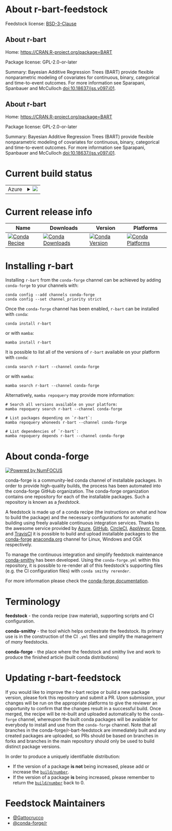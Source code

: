 About r-bart-feedstock
======================

Feedstock license: [BSD-3-Clause](https://github.com/conda-forge/r-bart-feedstock/blob/main/LICENSE.txt)


About r-bart
------------

Home: https://CRAN.R-project.org/package=BART

Package license: GPL-2.0-or-later

Summary: Bayesian Additive Regression Trees (BART) provide flexible nonparametric modeling of covariates for continuous, binary, categorical and time-to-event outcomes.  For more information see Sparapani, Spanbauer and McCulloch <doi:10.18637/jss.v097.i01>.

About r-bart
------------

Home: https://CRAN.R-project.org/package=BART

Package license: GPL-2.0-or-later

Summary: Bayesian Additive Regression Trees (BART) provide flexible nonparametric modeling of covariates for continuous, binary, categorical and time-to-event outcomes.  For more information see Sparapani, Spanbauer and McCulloch <doi:10.18637/jss.v097.i01>.

Current build status
====================


<table>
    
  <tr>
    <td>Azure</td>
    <td>
      <details>
        <summary>
          <a href="https://dev.azure.com/conda-forge/feedstock-builds/_build/latest?definitionId=21710&branchName=main">
            <img src="https://dev.azure.com/conda-forge/feedstock-builds/_apis/build/status/r-bart-feedstock?branchName=main">
          </a>
        </summary>
        <table>
          <thead><tr><th>Variant</th><th>Status</th></tr></thead>
          <tbody><tr>
              <td>linux_64_r_base4.3</td>
              <td>
                <a href="https://dev.azure.com/conda-forge/feedstock-builds/_build/latest?definitionId=21710&branchName=main">
                  <img src="https://dev.azure.com/conda-forge/feedstock-builds/_apis/build/status/r-bart-feedstock?branchName=main&jobName=linux&configuration=linux%20linux_64_r_base4.3" alt="variant">
                </a>
              </td>
            </tr><tr>
              <td>linux_64_r_base4.4</td>
              <td>
                <a href="https://dev.azure.com/conda-forge/feedstock-builds/_build/latest?definitionId=21710&branchName=main">
                  <img src="https://dev.azure.com/conda-forge/feedstock-builds/_apis/build/status/r-bart-feedstock?branchName=main&jobName=linux&configuration=linux%20linux_64_r_base4.4" alt="variant">
                </a>
              </td>
            </tr><tr>
              <td>osx_64_r_base4.3</td>
              <td>
                <a href="https://dev.azure.com/conda-forge/feedstock-builds/_build/latest?definitionId=21710&branchName=main">
                  <img src="https://dev.azure.com/conda-forge/feedstock-builds/_apis/build/status/r-bart-feedstock?branchName=main&jobName=osx&configuration=osx%20osx_64_r_base4.3" alt="variant">
                </a>
              </td>
            </tr><tr>
              <td>osx_64_r_base4.4</td>
              <td>
                <a href="https://dev.azure.com/conda-forge/feedstock-builds/_build/latest?definitionId=21710&branchName=main">
                  <img src="https://dev.azure.com/conda-forge/feedstock-builds/_apis/build/status/r-bart-feedstock?branchName=main&jobName=osx&configuration=osx%20osx_64_r_base4.4" alt="variant">
                </a>
              </td>
            </tr><tr>
              <td>osx_arm64_r_base4.3</td>
              <td>
                <a href="https://dev.azure.com/conda-forge/feedstock-builds/_build/latest?definitionId=21710&branchName=main">
                  <img src="https://dev.azure.com/conda-forge/feedstock-builds/_apis/build/status/r-bart-feedstock?branchName=main&jobName=osx&configuration=osx%20osx_arm64_r_base4.3" alt="variant">
                </a>
              </td>
            </tr><tr>
              <td>osx_arm64_r_base4.4</td>
              <td>
                <a href="https://dev.azure.com/conda-forge/feedstock-builds/_build/latest?definitionId=21710&branchName=main">
                  <img src="https://dev.azure.com/conda-forge/feedstock-builds/_apis/build/status/r-bart-feedstock?branchName=main&jobName=osx&configuration=osx%20osx_arm64_r_base4.4" alt="variant">
                </a>
              </td>
            </tr><tr>
              <td>win_64_r_base4.3</td>
              <td>
                <a href="https://dev.azure.com/conda-forge/feedstock-builds/_build/latest?definitionId=21710&branchName=main">
                  <img src="https://dev.azure.com/conda-forge/feedstock-builds/_apis/build/status/r-bart-feedstock?branchName=main&jobName=win&configuration=win%20win_64_r_base4.3" alt="variant">
                </a>
              </td>
            </tr><tr>
              <td>win_64_r_base4.4</td>
              <td>
                <a href="https://dev.azure.com/conda-forge/feedstock-builds/_build/latest?definitionId=21710&branchName=main">
                  <img src="https://dev.azure.com/conda-forge/feedstock-builds/_apis/build/status/r-bart-feedstock?branchName=main&jobName=win&configuration=win%20win_64_r_base4.4" alt="variant">
                </a>
              </td>
            </tr>
          </tbody>
        </table>
      </details>
    </td>
  </tr>
</table>

Current release info
====================

| Name | Downloads | Version | Platforms |
| --- | --- | --- | --- |
| [![Conda Recipe](https://img.shields.io/badge/recipe-r--bart-green.svg)](https://anaconda.org/conda-forge/r-bart) | [![Conda Downloads](https://img.shields.io/conda/dn/conda-forge/r-bart.svg)](https://anaconda.org/conda-forge/r-bart) | [![Conda Version](https://img.shields.io/conda/vn/conda-forge/r-bart.svg)](https://anaconda.org/conda-forge/r-bart) | [![Conda Platforms](https://img.shields.io/conda/pn/conda-forge/r-bart.svg)](https://anaconda.org/conda-forge/r-bart) |

Installing r-bart
=================

Installing `r-bart` from the `conda-forge` channel can be achieved by adding `conda-forge` to your channels with:

```
conda config --add channels conda-forge
conda config --set channel_priority strict
```

Once the `conda-forge` channel has been enabled, `r-bart` can be installed with `conda`:

```
conda install r-bart
```

or with `mamba`:

```
mamba install r-bart
```

It is possible to list all of the versions of `r-bart` available on your platform with `conda`:

```
conda search r-bart --channel conda-forge
```

or with `mamba`:

```
mamba search r-bart --channel conda-forge
```

Alternatively, `mamba repoquery` may provide more information:

```
# Search all versions available on your platform:
mamba repoquery search r-bart --channel conda-forge

# List packages depending on `r-bart`:
mamba repoquery whoneeds r-bart --channel conda-forge

# List dependencies of `r-bart`:
mamba repoquery depends r-bart --channel conda-forge
```


About conda-forge
=================

[![Powered by
NumFOCUS](https://img.shields.io/badge/powered%20by-NumFOCUS-orange.svg?style=flat&colorA=E1523D&colorB=007D8A)](https://numfocus.org)

conda-forge is a community-led conda channel of installable packages.
In order to provide high-quality builds, the process has been automated into the
conda-forge GitHub organization. The conda-forge organization contains one repository
for each of the installable packages. Such a repository is known as a *feedstock*.

A feedstock is made up of a conda recipe (the instructions on what and how to build
the package) and the necessary configurations for automatic building using freely
available continuous integration services. Thanks to the awesome service provided by
[Azure](https://azure.microsoft.com/en-us/services/devops/), [GitHub](https://github.com/),
[CircleCI](https://circleci.com/), [AppVeyor](https://www.appveyor.com/),
[Drone](https://cloud.drone.io/welcome), and [TravisCI](https://travis-ci.com/)
it is possible to build and upload installable packages to the
[conda-forge](https://anaconda.org/conda-forge) [anaconda.org](https://anaconda.org/)
channel for Linux, Windows and OSX respectively.

To manage the continuous integration and simplify feedstock maintenance
[conda-smithy](https://github.com/conda-forge/conda-smithy) has been developed.
Using the ``conda-forge.yml`` within this repository, it is possible to re-render all of
this feedstock's supporting files (e.g. the CI configuration files) with ``conda smithy rerender``.

For more information please check the [conda-forge documentation](https://conda-forge.org/docs/).

Terminology
===========

**feedstock** - the conda recipe (raw material), supporting scripts and CI configuration.

**conda-smithy** - the tool which helps orchestrate the feedstock.
                   Its primary use is in the construction of the CI ``.yml`` files
                   and simplify the management of *many* feedstocks.

**conda-forge** - the place where the feedstock and smithy live and work to
                  produce the finished article (built conda distributions)


Updating r-bart-feedstock
=========================

If you would like to improve the r-bart recipe or build a new
package version, please fork this repository and submit a PR. Upon submission,
your changes will be run on the appropriate platforms to give the reviewer an
opportunity to confirm that the changes result in a successful build. Once
merged, the recipe will be re-built and uploaded automatically to the
`conda-forge` channel, whereupon the built conda packages will be available for
everybody to install and use from the `conda-forge` channel.
Note that all branches in the conda-forge/r-bart-feedstock are
immediately built and any created packages are uploaded, so PRs should be based
on branches in forks and branches in the main repository should only be used to
build distinct package versions.

In order to produce a uniquely identifiable distribution:
 * If the version of a package **is not** being increased, please add or increase
   the [``build/number``](https://docs.conda.io/projects/conda-build/en/latest/resources/define-metadata.html#build-number-and-string).
 * If the version of a package **is** being increased, please remember to return
   the [``build/number``](https://docs.conda.io/projects/conda-build/en/latest/resources/define-metadata.html#build-number-and-string)
   back to 0.

Feedstock Maintainers
=====================

* [@Gattocrucco](https://github.com/Gattocrucco/)
* [@conda-forge/r](https://github.com/orgs/conda-forge/teams/r/)

